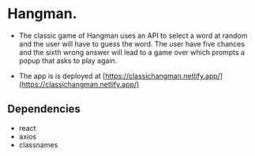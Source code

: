 # Hangman.
* The classic game of Hangman uses an API to select a word at random and the user will have to guess the word. The user have five chances and the sixth wrong answer will lead to a game over which prompts a popup that asks to play again.

* The app is is deployed at [https://classichangman.netlify.app/](https://classichangman.netlify.app/)

## Dependencies
* react
* axios
* classnames